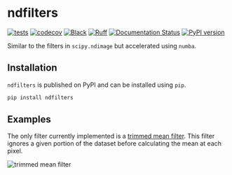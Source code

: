 # ndfilters

[![tests](https://github.com/sun-data/ndfilters/actions/workflows/tests.yml/badge.svg)](https://github.com/sun-data/ndfilters/actions/workflows/tests.yml)
[![codecov](https://codecov.io/gh/sun-data/ndfilters/graph/badge.svg?token=BFTOVSyFtf)](https://codecov.io/gh/sun-data/ndfilters)
[![Black](https://github.com/sun-data/ndfilters/actions/workflows/black.yml/badge.svg)](https://github.com/sun-data/ndfilters/actions/workflows/black.yml)
[![Ruff](https://github.com/sun-data/ndfilters/actions/workflows/ruff.yml/badge.svg)](https://github.com/sun-data/ndfilters/actions/workflows/ruff.yml)
[![Documentation Status](https://readthedocs.org/projects/ndfilters/badge/?version=latest)](https://ndfilters.readthedocs.io/en/latest/?badge=latest)
[![PyPI version](https://badge.fury.io/py/ndfilters.svg)](https://badge.fury.io/py/ndfilters)

Similar to the filters in `scipy.ndimage` but accelerated using `numba`.

## Installation

`ndfilters` is published on PyPI and can be installed using `pip`.

```bash
pip install ndfilters
```

## Examples

The only filter currently implemented is a [trimmed mean filter](https://ndfilters.readthedocs.io/en/latest/_autosummary/ndfilters.trimmed_mean_filter.html#ndfilters.trimmed_mean_filter).
This filter ignores a given portion of the dataset before calculating the mean at each pixel.

![trimmed mean filter](https://ndfilters.readthedocs.io/en/latest/_images/ndfilters.trimmed_mean_filter_0_1.png)
